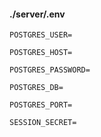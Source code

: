 #### ./server/.env

```
POSTGRES_USER=

POSTGRES_HOST=

POSTGRES_PASSWORD=

POSTGRES_DB=

POSTGRES_PORT=

SESSION_SECRET=
```